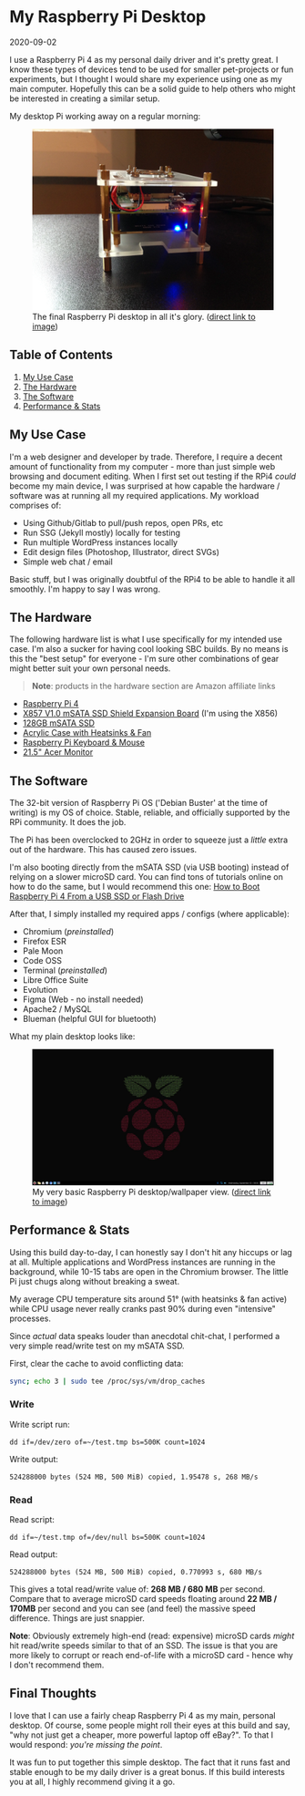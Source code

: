 # My Raspberry Pi Desktop

2020-09-02

I use a Raspberry Pi 4 as my personal daily driver and it's pretty great. I know these types of devices tend to be used for smaller pet-projects or fun experiments, but I thought I would share my experience using one as my main computer. Hopefully this can be a solid guide to help others who might be interested in creating a similar setup.

My desktop Pi working away on a regular morning:

<figure>
    <img src="/public/images/rpi-desktop.webp" alt="Raspberry Pi 4 desktop">
    <figcaption>The final Raspberry Pi desktop in all it's glory. (<a href="/public/images/rpi-desktop.webp">direct link to image</a>)</figcaption>
</figure>

## Table of Contents

1. [My Use Case](#use-case)
2. [The Hardware](#hardware)
3. [The Software](#software)
4. [Performance & Stats](#stats)

<h2 id="use-case">My Use Case</h2>

I'm a web designer and developer by trade. Therefore, I require a decent amount of functionality from my computer - more than just simple web browsing and document editing. When I first set out testing if the RPi4 *could* become my main device, I was surprised at how capable the hardware / software was at running all my required applications. My workload comprises of:

- Using Github/Gitlab to pull/push repos, open PRs, etc
- Run SSG (Jekyll mostly) locally for testing
- Run multiple WordPress instances locally
- Edit design files (Photoshop, Illustrator, direct SVGs)
- Simple web chat / email

Basic stuff, but I was originally doubtful of the RPi4 to be able to handle it all smoothly. I'm happy to say I was wrong.

<h2 id="hardware">The Hardware</h2>

The following hardware list is what I use specifically for my intended use case. I'm also a sucker for having cool looking SBC builds. By no means is this the "best setup" for everyone - I'm sure other combinations of gear might better suit your own personal needs.

> **Note**: products in the hardware section are Amazon affiliate links

- <a href="https://amzn.to/33BAVn2" target="_blank">Raspberry Pi 4</a>
- <a href="https://amzn.to/3nu55Aq" target="_blank">X857 V1.0 mSATA SSD Shield Expansion Board</a> (I'm using the X856)
- <a href="https://amzn.to/3jEgWd5" target="_blank">128GB mSATA SSD</a>
- <a href="https://amzn.to/3nqeJUK" target="_blank">Acrylic Case with Heatsinks &amp; Fan</a>
- <a href="https://amzn.to/34w60I1" target="_blank">Raspberry Pi Keyboard & Mouse</a>
- <a href="https://amzn.to/3jDKLdT" target="_blank">21.5" Acer Monitor</a>

<h2 id="software">The Software</h2>

The 32-bit version of Raspberry Pi OS ('Debian Buster' at the time of writing) is my OS of choice. Stable, reliable, and officially supported by the RPi community. It does the job.

The Pi has been overclocked to 2GHz in order to squeeze just a *little* extra out of the hardware. This has caused zero issues.

I'm also booting directly from the mSATA SSD (via USB booting) instead of relying on a slower microSD card. You can find tons of tutorials online on how to do the same, but I would recommend this one: [How to Boot Raspberry Pi 4 From a USB SSD or Flash Drive](https://www.tomshardware.com/how-to/boot-raspberry-pi-4-usb)

After that, I simply installed my required apps / configs (where applicable):

- Chromium (*preinstalled*)
- Firefox ESR
- Pale Moon
- Code OSS
- Terminal (*preinstalled*)
- Libre Office Suite
- Evolution
- Figma (Web - no install needed)
- Apache2 / MySQL
- Blueman (helpful GUI for bluetooth)

What my plain desktop looks like:

<figure>
    <img src="/public/images/rpi-desktop-screenshot.webp" alt="Raspberry Pi 4 desktop and wallpaper">
    <figcaption>My very basic Raspberry Pi desktop/wallpaper view. (<a href="/public/images/rpi-desktop-screenshot.webp">direct link to image</a>)</figcaption>
</figure>

<h2 id="stats">Performance &amp; Stats</h2>

Using this build day-to-day, I can honestly say I don't hit any hiccups or lag at all. Multiple applications and WordPress instances are running in the background, while 10-15 tabs are open in the Chromium browser. The little Pi just chugs along without breaking a sweat.

My average CPU temperature sits around 51&deg; (with heatsinks & fan active) while CPU usage never really cranks past 90% during even "intensive" processes.

Since *actual* data speaks louder than anecdotal chit-chat, I performed a very simple read/write test on my mSATA SSD.

First, clear the cache to avoid conflicting data:

```sh
sync; echo 3 | sudo tee /proc/sys/vm/drop_caches
```

### Write

Write script run:


    dd if=/dev/zero of=~/test.tmp bs=500K count=1024


Write output:


    524288000 bytes (524 MB, 500 MiB) copied, 1.95478 s, 268 MB/s


### Read

Read script:


    dd if=~/test.tmp of=/dev/null bs=500K count=1024


Read output:


    524288000 bytes (524 MB, 500 MiB) copied, 0.770993 s, 680 MB/s


This gives a total read/write value of: **268 MB / 680 MB** per second. Compare that to average microSD card speeds floating around **22 MB / 170MB** per second and you can see (and feel) the massive speed difference. Things are just snappier.

**Note**: Obviously extremely high-end (read: expensive) microSD cards *might* hit read/write speeds similar to that of an SSD. The issue is that you are more likely to corrupt or reach end-of-life with a microSD card - hence why I don't recommend them.

## Final Thoughts

I love that I can use a fairly cheap Raspberry Pi 4 as my main, personal desktop. Of course, some people might roll their eyes at this build and say, "why not just get a cheaper, more powerful laptop off eBay?". To that I would respond: *you're missing the point*. 

It was fun to put together this simple desktop. The fact that it runs fast and stable enough to be my daily driver is a great bonus. If this build interests you at all, I highly recommend giving it a go.
